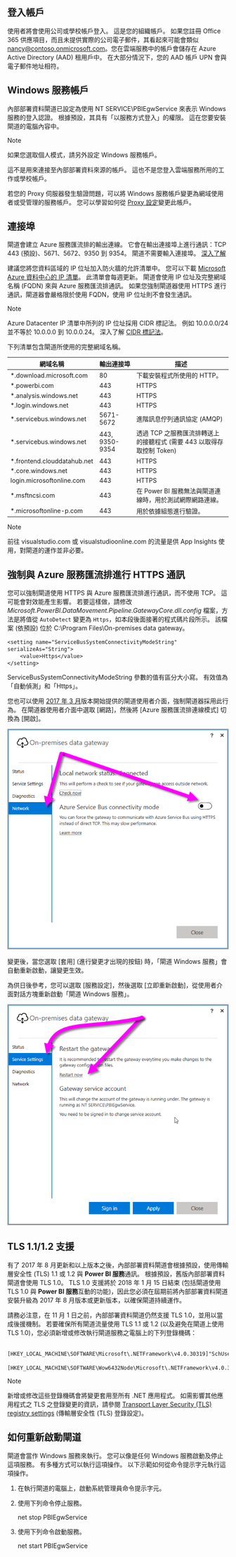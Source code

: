 ## <a name="sign-in-account"></a>登入帳戶
使用者將會使用公司或學校帳戶登入。 這是您的組織帳戶。 如果您註冊 Office 365 供應項目，而且未提供實際的公司電子郵件，其看起來可能會類似 nancy@contoso.onmicrosoft.com。您在雲端服務中的帳戶會儲存在 Azure Active Directory (AAD) 租用戶中。 在大部分情況下，您的 AAD 帳戶 UPN 會與電子郵件地址相符。

## <a name="windows-service-account"></a>Windows 服務帳戶
內部部署資料閘道已設定為使用 NT SERVICE\PBIEgwService 來表示 Windows 服務的登入認證。 根據預設，其具有「以服務方式登入」的權限。 這在您要安裝閘道的電腦內容中。

> [!NOTE]
> 如果您選取個人模式，請另外設定 Windows 服務帳戶。
> 
> 

這不是用來連接至內部部署資料來源的帳戶。  這也不是您登入雲端服務所用的工作或學校帳戶。

若您的 Proxy 伺服器發生驗證問題，可以將 Windows 服務帳戶變更為網域使用者或受管理的服務帳戶。 您可以學習如何從 [Proxy 設定](../service-gateway-proxy.md#changing-the-gateway-service-account-to-a-domain-user)變更此帳戶。

## <a name="ports"></a>連接埠
閘道會建立 Azure 服務匯流排的輸出連線。 它會在輸出連接埠上進行通訊：TCP 443 (預設)、5671、5672、9350 到 9354。  閘道不需要輸入連接埠。 [深入了解](https://azure.microsoft.com/documentation/articles/service-bus-fundamentals-hybrid-solutions/)

建議您將您資料區域的 IP 位址加入防火牆的允許清單中。 您可以下載 [Microsoft Azure 資料中心的 IP 清單](https://www.microsoft.com/download/details.aspx?id=41653)。 此清單會每週更新。 閘道會使用 IP 位址及完整網域名稱 (FQDN) 來與 Azure 服務匯流排通訊。 如果您強制閘道器使用 HTTPS 進行通訊，閘道器會嚴格限於使用 FQDN，使用 IP 位址則不會發生通訊。

> [!NOTE]
> Azure Datacenter IP 清單中所列的 IP 位址採用 CIDR 標記法。 例如 10.0.0.0/24 並不等於 10.0.0.0 到 10.0.0.24。 深入了解 [CIDR 標記法](http://whatismyipaddress.com/cidr)。
> 
> 

下列清單包含閘道所使用的完整網域名稱。

| 網域名稱 | 輸出連接埠 | 描述 |
| --- | --- | --- |
| *.download.microsoft.com |80 |下載安裝程式所使用的 HTTP。 |
| *.powerbi.com |443 |HTTPS |
| *.analysis.windows.net |443 |HTTPS |
| *.login.windows.net |443 |HTTPS |
| *.servicebus.windows.net |5671-5672 |進階訊息佇列通訊協定 (AMQP) |
| *.servicebus.windows.net |443, 9350-9354 |透過 TCP 之服務匯流排轉送上的接聽程式 (需要 443 以取得存取控制 Token) |
| *.frontend.clouddatahub.net |443 |HTTPS |
| *.core.windows.net |443 |HTTPS |
| login.microsoftonline.com |443 |HTTPS |
| *.msftncsi.com |443 |在 Power BI 服務無法與閘道連線時，用於測試網際網路連線。 |
| *.microsoftonline-p.com |443 |用於依據組態進行驗證。 |

> [!NOTE]
> 前往 visualstudio.com 或 visualstudioonline.com 的流量是供 App Insights 使用，對閘道的運作並非必要。
> 
> 

## <a name="forcing-https-communication-with-azure-service-bus"></a>強制與 Azure 服務匯流排進行 HTTPS 通訊
您可以強制閘道使用 HTTPS 與 Azure 服務匯流排進行通訊，而不使用 TCP。 這可能會對效能產生影響。 若要這樣做，請修改 *Microsoft.PowerBI.DataMovement.Pipeline.GatewayCore.dll.config* 檔案，方法是將值從 `AutoDetect` 變更為 `Https`，如本段後面接著的程式碼片段所示。 該檔案 (依預設) 位於 C:\Program Files\On-premises data gateway。

```
<setting name="ServiceBusSystemConnectivityModeString" serializeAs="String">
    <value>Https</value>
</setting>
```

ServiceBusSystemConnectivityModeString 參數的值有區分大小寫。 有效值為「自動偵測」和「Https」。

您也可以使用 [2017 年 3 月](https://powerbi.microsoft.com/blog/power-bi-gateways-march-update/)版本開始提供的閘道使用者介面，強制閘道器採用此行為。 在閘道器使用者介面中選取 [網路]，然後將 [Azure 服務匯流排連線模式] 切換為 [開啟]。

![](./media/gateway-onprem-accounts-ports-more/gw-onprem_01.png)

變更後，當您選取 [套用] \(進行變更才出現的按鈕) 時，「閘道 Windows 服務」會自動重新啟動，讓變更生效。

為供日後參考，您可以選取 [服務設定]，然後選取 [立即重新啟動]，從使用者介面對話方塊重新啟動「閘道 Windows 服務」。

![](./media/gateway-onprem-accounts-ports-more/gw-onprem_02.png)

## <a name="support-for-tls-1112"></a>TLS 1.1/1.2 支援
有了 2017 年 8 月更新和以上版本之後，內部部署資料閘道會根據預設，使用傳輸層安全性 (TLS) 1.1 或 1.2 與 **Power BI 服務**通訊。 根據預設，舊版內部部署資料閘道會使用 TLS 1.0。 TLS 1.0 支援將於 2018 年 1 月 15 日結束 (包括閘道使用 TLS 1.0 與 **Power BI 服務**互動的功能)，因此您必須在屆期前將內部部署資料閘道安裝升級為 2017 年 8 月版本或更新版本，以確保閘道持續運作。

請務必注意，在 11 月 1 日之前，內部部署資料閘道仍然支援 TLS 1.0，並用以當成後援機制。 若要確保所有閘道流量使用 TLS 1.1 或 1.2 (以及避免在閘道上使用 TLS 1.0)，您必須新增或修改執行閘道服務之電腦上的下列登錄機碼：

        [HKEY_LOCAL_MACHINE\SOFTWARE\Microsoft\.NETFramework\v4.0.30319]"SchUseStrongCrypto"=dword:00000001
        [HKEY_LOCAL_MACHINE\SOFTWARE\Wow6432Node\Microsoft\.NETFramework\v4.0.30319]"SchUseStrongCrypto"=dword:00000001

> [!NOTE]
> 新增或修改這些登錄機碼會將變更套用至所有 .NET 應用程式。 如需影響其他應用程式之 TLS 之登錄變更的資訊，請參閱 [Transport Layer Security (TLS) registry settings](https://docs.microsoft.com/windows-server/security/tls/tls-registry-settings) (傳輸層安全性 (TLS) 登錄設定)。
> 
> 

## <a name="how-to-restart-the-gateway"></a>如何重新啟動閘道
閘道會當作 Windows 服務來執行。 您可以像是任何 Windows 服務啟動及停止這項服務。 有多種方式可以執行這項操作。 以下示範如何從命令提示字元執行這項操作。

1. 在執行閘道的電腦上，啟動系統管理員命令提示字元。
2. 使用下列命令停止服務。
   
   net stop PBIEgwService
3. 使用下列命令啟動服務。
   
   net start PBIEgwService

